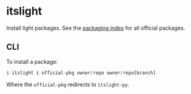 # itslight
Install light packages. See the [packaging index](https://github.com/itslight-py) for all official packages.


## CLI
To install a package:

```haskell
$ itslight i official-pkg owner/repo owner/repo[branch]
```

Where the `official-pkg` redirects to `itslight-py`.
